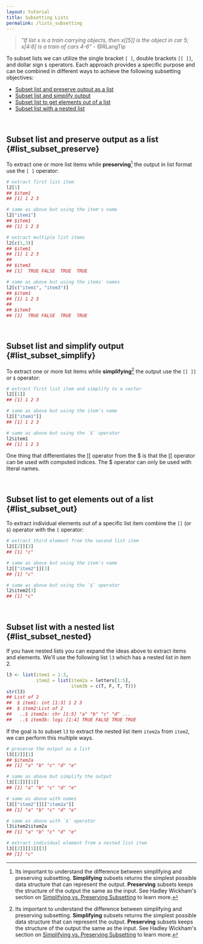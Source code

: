 ```yaml
---
layout: tutorial
title: Subsetting Lists
permalink: /lists_subsetting
---
```


> *"If list x is a train carrying objects, then x[[5]] is the object in car 5; x[4:6] is a train of cars 4-6"*  - @RLangTip

To subset lists we can utilize the single bracket `[ ]`, double brackets `[[ ]]`, and dollar sign `$` operators.  Each approach provides a specific purpose and can be combined in different ways to achieve the following subsetting objectives:

* [Subset list and preserve output as a list](#list_subset_preserve)
* [Subset list and simplify output](#list_subset_simplify)
* [Subset list to get elements out of a list](#list_subset_out)
* [Subset list with a nested list](#list_subset_nested)

<br>

## Subset list and preserve output as a list {#list_subset_preserve}

To extract one or more list items while **preserving**[^preserve_simplify] the output in list format use the `[ ]` operator:


```r
# extract first list item
l2[1]
## $item1
## [1] 1 2 3

# same as above but using the item's name
l2["item1"]
## $item1
## [1] 1 2 3

# extract multiple list items
l2[c(1,3)]
## $item1
## [1] 1 2 3
## 
## $item3
## [1]  TRUE FALSE  TRUE  TRUE

# same as above but using the items' names
l2[c("item1", "item3")]
## $item1
## [1] 1 2 3
## 
## $item3
## [1]  TRUE FALSE  TRUE  TRUE
```

<br>

## Subset list and simplify output {#list_subset_simplify}

To extract one or more list items while **simplifying**[^preserve_simplify] the output use the `[[ ]]`  or `$` operator:


```r
# extract first list item and simplify to a vector
l2[[1]]
## [1] 1 2 3

# same as above but using the item's name
l2[["item1"]]
## [1] 1 2 3

# same as above but using the `$` operator
l2$item1
## [1] 1 2 3
```

One thing that differentiates the [[ operator from the $ is that the [[ operator can be used with computed indices. The $ operator can only be used with literal names.


<br>

## Subset list to get elements out of a list {#list_subset_out}

To extract individual elements out of a specific list item combine the `[[` (or `$`) operator with the `[` operator:


```r
# extract third element from the second list item
l2[[2]][3]
## [1] "c"

# same as above but using the item's name
l2[["item2"]][3]
## [1] "c"

# same as above but using the `$` operator
l2$item2[3]
## [1] "c"
```


<br>

## Subset list with a nested list {#list_subset_nested}

If you have nested lists you can expand the ideas above to extract items and elements. We'll use the following list `l3` which has a nested list in item 2.


```r
l3 <- list(item1 = 1:3, 
           item2 = list(item2a = letters[1:5], 
                        item3b = c(T, F, T, T)))
str(l3)
## List of 2
##  $ item1: int [1:3] 1 2 3
##  $ item2:List of 2
##   ..$ item2a: chr [1:5] "a" "b" "c" "d" ...
##   ..$ item3b: logi [1:4] TRUE FALSE TRUE TRUE
```

If the goal is to subset `l3` to extract the nested list item `item2a` from `item2`, we can perform this multiple ways.


```r
# preserve the output as a list
l3[[2]][1]
## $item2a
## [1] "a" "b" "c" "d" "e"

# same as above but simplify the output
l3[[2]][[1]]
## [1] "a" "b" "c" "d" "e"

# same as above with names
l3[["item2"]][["item2a"]]
## [1] "a" "b" "c" "d" "e"

# same as above with `$` operator
l3$item2$item2a
## [1] "a" "b" "c" "d" "e"

# extract individual element from a nested list item
l3[[2]][[1]][3]
## [1] "c"
```

[^preserve_simplify]: Its important to understand the difference between simplifying and preserving subsetting.  **Simplifying** subsets returns the simplest possible data structure that can represent the output. **Preserving** subsets keeps the structure of the output the same as the input.  See Hadley Wickham's section on [Simplifying vs. Preserving Subsetting](http://adv-r.had.co.nz/Subsetting.html#subsetting-operators) to learn more.
